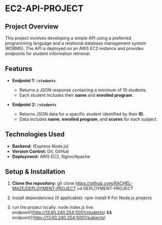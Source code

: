 # EC2-API-PROJECT

## Project Overview
This project involves developing a simple API using a preferred programming language and a relational database management system (RDBMS). The API is deployed on an AWS EC2 instance and provides endpoints for student information retrieval.

## Features
- **Endpoint 1: `/students`**
  - Returns a JSON response containing a minimum of 10 students.
  - Each student includes their **name** and **enrolled program**.

- **Endpoint 2: `/students`**
  - Returns JSON data for a specific student identified by their **ID**.
  - Data includes **name**, **enrolled program**, and **scores** for each subject.

## Technologies Used
- **Backend:** (Express Node.js)
- **Version Control:** Git, GitHub
- **Deployment:** AWS EC2, Nginx/Apache

## Setup & Installation
1. **Clone the repository:**
   git clone https://github.com/RACHEL-MAZE/DEPLOYMENT-PROJECT
   cd DEPLOYMENT-PROJECT

2. Install dependencies (if applicable):
   npm install  # For Node.js projects

3. run the project
   locally: node index.js
   live: endpoint1(http://13.60.240.254:5001/students) && endpoint2(http://13.60.240.254:5001/subjects)
